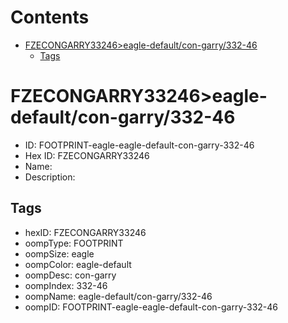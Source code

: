 



Contents
========

* [FZECONGARRY33246>eagle-default/con-garry/332-46](#fzecongarry33246eagle-defaultcon-garry332-46)
	* [Tags](#tags)

# FZECONGARRY33246>eagle-default/con-garry/332-46

- ID: FOOTPRINT-eagle-eagle-default-con-garry-332-46
- Hex ID: FZECONGARRY33246
- Name: 
- Description: 

## Tags

- hexID: FZECONGARRY33246
- oompType: FOOTPRINT
- oompSize: eagle
- oompColor: eagle-default
- oompDesc: con-garry
- oompIndex: 332-46
- oompName: eagle-default/con-garry/332-46
- oompID: FOOTPRINT-eagle-eagle-default-con-garry-332-46
